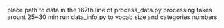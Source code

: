 place path to data in the 167th line of process_data.py
processing takes arount 25~30 min
run data_info.py to vocab size and categories numbers
